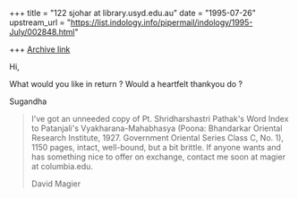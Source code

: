 +++
title = "122 sjohar at library.usyd.edu.au"
date = "1995-07-26"
upstream_url = "https://list.indology.info/pipermail/indology/1995-July/002848.html"

+++
[Archive link](https://list.indology.info/pipermail/indology/1995-July/002848.html)

Hi,

What would you like in return ? Would a heartfelt thankyou do ?

Sugandha


>I've got an unneeded copy of Pt. Shridharshastri Pathak's Word Index
>to Patanjali's Vyakharana-Mahabhasya (Poona: Bhandarkar Oriental
>Research Institute, 1927. Government Oriental Series Class C, No. 1),
>1150 pages, intact, well-bound, but a bit brittle. If anyone wants and
>has something nice to offer on exchange, contact me soon at
>magier at columbia.edu.
>
>David Magier
> 
>
>






